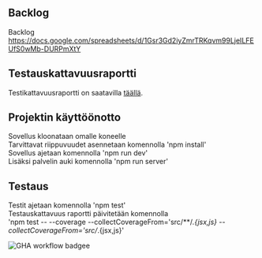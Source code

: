 ## Backlog

Backlog
https://docs.google.com/spreadsheets/d/1Gsr3Gd2iyZmrTRKqvm99LjeILFEUfS0wMb-DURPmXtY   

## Testauskattavuusraportti

Testikattavuusraportti on saatavilla [täällä](https://emiliarantonen.github.io/miniprojekti/coverage/lcov-report/src/index.html).   

## Projektin käyttöönotto

Sovellus kloonataan omalle koneelle   
Tarvittavat riippuvuudet asennetaan komennolla 'npm install'   
Sovellus ajetaan komennolla 'npm run dev'    
Lisäksi palvelin auki komennolla 'npm run server'

## Testaus

Testit ajetaan komennolla 'npm test'   
Testauskattavuus raportti päivitetään komennolla   
'npm test -- --coverage --collectCoverageFrom='src/**/*.{jsx,js} --collectCoverageFrom='src/*.{jsx,js}'

![GHA workflow badgee](https://github.com/emiliarantonen/miniprojekti/workflows/CI/badge.svg)

